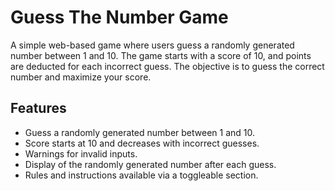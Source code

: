 # Guess The Number Game

A simple web-based game where users guess a randomly generated number between 1 and 10. The game starts with a score of 10, and points are deducted for each incorrect guess. The objective is to guess the correct number and maximize your score.

## Features

- Guess a randomly generated number between 1 and 10.
- Score starts at 10 and decreases with incorrect guesses.
- Warnings for invalid inputs.
- Display of the randomly generated number after each guess.
- Rules and instructions available via a toggleable section.
